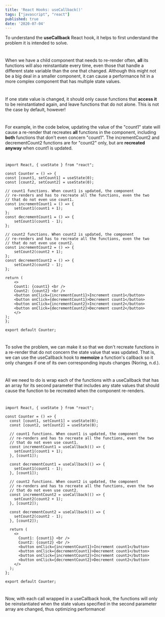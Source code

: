 ```yaml
---
title: 'React Hooks: useCallback()'
tags: ["javascript", "react"]
published: true
date: '2020-07-04'
---
```

To understand the **useCallback** React hook, it helps to first understand the problem it is intended to solve.
#  
When we have a child component that needs to re-render often, **all** its functions will also reinstantiate every time, even those that handle a different state variable than the one that changed. Although this might not be a big deal in a smaller component, it can cause a performance hit in a more complex component that has multiple state values. 
#  
If one state value is changed, it should only cause functions that **access it** to be reinstantiated again, and leave functions that do not alone. This is not the case by default, however!
#  
For example, in the code below, updating the value of the "count1" state will cause a re-render that recreates **all** functions in the component, including **both** functions that don't even concern "count1". The incrementCount2 and decrementCount2 functions are for "count2" only, but are **recreated anyway** when count1 is updated.
#  
```
import React, { useState } from "react";

const Counter = () => {
const [count1, setCount1] = useState(0);
const [count2, setCount2] = useState(0);

// count1 functions. When count1 is updated, the component
// re-renders and has to recreate all the functions, even the two
// that do not even use count1.
const incrementCount1 = () => {
    setCount1(count1 + 1);
};
const decrementCount1 = () => {
    setCount1(count1 - 1);
};

// count2 functions. When count2 is updated, the component
// re-renders and has to recreate all the functions, even the two
// that do not even use count2.
const incrementCount2 = () => {
    setCount2(count2 + 1);
};
const decrementCount2 = () => {
    setCount2(count2 - 1);
};

return (
    <>
    Count1: {count1} <br />
    Count2: {count2} <br />
    <button onClick={incrementCount1}>Increment count1</button>
    <button onClick={decrementCount1}>Decrement count1</button>
    <button onClick={incrementCount2}>Increment count2</button>
    <button onClick={decrementCount2}>Decrement count2</button>
    </>
);
};

export default Counter;                
```
#  
#             
To solve the problem, we can make it so that we don't recreate functions in a re-render that do not concern the state value that was updated. That is, we can use the useCallback hook to **memoize** a function's callback so it only changes if one of its own corresponding inputs changes (Noring, n.d.).
#  
All we need to do is wrap each of the functions with a useCallback that has an array for its second parameter that includes any state values that should cause the function to be recreated when the component re-renders.
#  
```
import React, { useState } from "react";

const Counter = () => {
  const [count1, setCount1] = useState(0);
  const [count2, setCount2] = useState(0);

  // count1 functions. When count1 is updated, the component
  // re-renders and has to recreate all the functions, even the two
  // that do not even use count1.
  const incrementCount1 = useCallback(() => {
    setCount1(count1 + 1);
  }, [count1]);

  const decrementCount1 = useCallback(() => {
    setCount1(count1 - 1);
  }, [count1]);

  // count2 functions. When count2 is updated, the component
  // re-renders and has to recreate all the functions, even the two
  // that do not even use count2.
  const incrementCount2 = useCallback(() => {
    setCount2(count2 + 1);
  }, [count2]);

  const decrementCount2 = useCallback(() => {
    setCount2(count2 - 1);
  }, [count2]);

  return (
    <>
      Count1: {count1} <br />
      Count2: {count2} <br />
      <button onClick={incrementCount1}>Increment count1</button>
      <button onClick={decrementCount1}>Decrement count1</button>
      <button onClick={incrementCount2}>Increment count2</button>
      <button onClick={decrementCount2}>Decrement count2</button>
    </>
  );
};

export default Counter;
```
#  
#                
Now, with each call wrapped in a useCallback hook, the functions will only be reinstantiated when the state values specified in the second parameter array are changed, thus optimizing performance!

